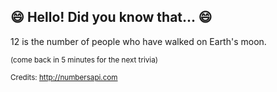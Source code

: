 ## :smile: Hello! Did you know that... :smile:
12 is the number of people who have walked on Earth's moon.

<sup>(come back in 5 minutes for the next trivia)</sup>


<sup>Credits: http://numbersapi.com</sup>
